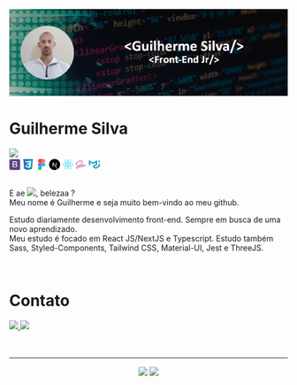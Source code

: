 <img src="https://github.com/Guilhermeb-silva/Guilhermeb-silva/blob/main/gitbanner.png" />

<div>
   <h1>Guilherme Silva</h1>
   <img height="30px" src="https://img.shields.io/badge/JavaScript-F7DF1E?style=for-the-badge&logo=javascript&logoColor=black" />
</div>
<div style="height:20px">
   <img height=20px src="https://github.com/devicons/devicon/blob/master/icons/bootstrap/bootstrap-plain.svg"/>
   <img height=20px src="https://github.com/devicons/devicon/blob/master/icons/css3/css3-original.svg"/>
   <img height=20px src="https://github.com/devicons/devicon/blob/master/icons/figma/figma-original.svg"/>
   <img height=20px src="https://github.com/devicons/devicon/blob/master/icons/nextjs/nextjs-original.svg"/>
   <img height=20px src="https://github.com/devicons/devicon/blob/master/icons/react/react-original.svg"/>
   <img height=20px src="https://github.com/devicons/devicon/blob/master/icons/sass/sass-original.svg"/>
   <img height=20px src="https://github.com/devicons/devicon/blob/master/icons/materialui/materialui-plain.svg"/>
</div>

<br/>

E ae <img height="20px" src="https://raw.githubusercontent.com/MartinHeinz/MartinHeinz/master/wave.gif"/>, belezaa ? 
<br/>
Meu nome é Guilherme e seja muito bem-vindo ao meu github. 

Estudo diariamente desenvolvimento front-end. Sempre em busca de uma novo aprendizado.
<br/>
Meu estudo é focado em React JS/NextJS e Typescript. Estudo também Sass, Styled-Components, Tailwind CSS, Material-UI, Jest e ThreeJS.

<br/>

<div>
   <h1>Contato</h1>
   
   <a href="https://www.linkedin.com/in/guilherme-silva-9425b0190">
      <img src="https://img.shields.io/badge/LinkedIn-0077B5?style=for-the-badge&logo=linkedin&logoColor=white"/>
   </a>
 
   <a href="mailto:guilherme.silva1992@gmail.com">
      <img src="https://img.shields.io/badge/Gmail-D14836?style=for-the-badge&logo=gmail&logoColor=white"/>
   </a> 
</div>


<br/>
<br/>



<hr/>


   
 <div align="center">
    <img align="center" height="180px" src="https://github-readme-stats.vercel.app/api?username=guilhermeb-silva&show_icons=true&theme=merko&include_all_commits=true"/>
    <img align="center" height="180px" src="https://github-readme-stats.vercel.app/api/top-langs/?username=guilhermeb-silva&layout=compact&theme=merko"/>
 </div>
 


